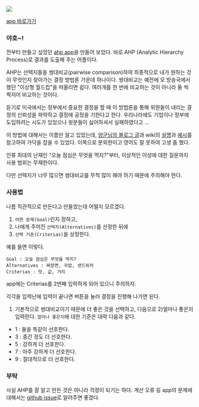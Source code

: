 
![](http://s5.postimg.org/rpxwtq7hj/ahp_App.png)

[app 바로가기](https://pinedance.github.io/zayo-ahp/ahp.html)

### 야호~!

전부터 만들고 싶었던 [ahp app](https://pinedance.github.io/zayo-ahp/ahp.html)을 만들어 보았다. 바로 AHP (Analytic Hierarchy Process)로 결과를 도출해 주는 어플이다. 

AHP는 선택지들을 쌍대비교(pairwise comparison)하여 최종적으로 내가 원하는 것이 무엇인지 찾아가는 결정 방법론 가운데 하나이다. 쌍대비교는 예전에 모 방송국에서 했던 "이상형 월드컵"을 떠올리면 쉽다. 여러개를 한 번에 비교하는 것이 아니라 둘 씩 짝지어 비교하는 것이다. 

듣기로 미국에서는 정부에서 중요한 결정을 할 때 이 방법론을 통해 위원들이 내리는 결정의 신뢰성을 파악하고 결정에 공정을 기한다고 한다. 우리나라에도 기업이나 정부에 도입하려는 시도가 있었으나 윗분들이 싫어하셔서 실패하였다고 ...  

이 방법에 대해서는 이름만 알고 있었는데, [양군님의 블로그 글](http://egloos.zum.com/yjhyjh/v/33462)과 wiki의 [설명](https://en.wikipedia.org/wiki/Analytic_hierarchy_process)과 [예시](https://en.wikipedia.org/wiki/Analytic_hierarchy_process_%E2%80%93_car_example)를 참고하여 가닥을 잡을 수 있었다. 이쪽으로 문외한이고 영어도 잘 못하여 고생 좀 했다. 

인류 최대의 난재인 "오늘 점심은 무엇을 먹지?"부터, 이상적인 이성에 대한 질문까지 사용 범위는 무재한이다. 

다만 선택지가 너무 많으면 쌍대비교를 무척 많이 해야 하기 때문에 주의해야 한다. 

### 사용법

나름 직관적으로 만든다고 만들었는데 어떨지 모르겠다. 

1. `어떤 문제(Goal)`인지 정하고,
2. 나에게 주어진 `선택지(Alternatives)`를 선정한 뒤에
3. `선택 기준(Criterias)`을 상정한다. 

예를 들면 이렇다. 

	Goal : 오늘 점심은 무엇을 먹지?
	Alternatives : 짜장면, 국밥, 샌드위치
	Criterias : 맛, 값, 거리

app에는 Criterias를 2번째 입력하게 되어 있으니 주의하자. 

각각을 입력난에 입력이 끝나면 버튼을 눌러 결정을 진행해 나가면 된다. 

1) 기본적으로 쌍대비교이기 때문에 더 좋은 것을 선택하고, 다음으로 2)얼마나 좋은지 입력한다. `얼마나 좋은지`에 대한 기준은 대략 다음과 같다.

* 1 : 둘을 똑같이 선호한다.
* 3 : 중간 정도 더 선호한다.
* 5 : 강하게 더 선호한다.
* 7 : 아주 강하게 더 선호한다.
* 9 : 절대적으로 더 선호한다.

### 부탁

사실 AHP를 잘 알고 만든 것은 아니라 걱정이 되기는 하다. 계산 오류 등 app의 문제에 대해서는 [github issue](https://github.com/pinedance/spa/issues)로 알려주면 좋겠다. 



